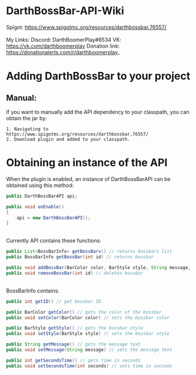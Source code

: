 # DarthBossBar-API-Wiki
Spigot: https://www.spigotmc.org/resources/darthbossbar.76557/
\
\
My Links:
    Discord: DarthBoomerPlay#6534 
    VK: https://vk.com/darthboomerplay
    Donation link: https://donationalerts.com/r/darthboomerplay_
  

# Adding DarthBossBar to your project

##  Manual:
   If you want to manually add the API dependency to your classpath, you can obtain the jar by:
    
    1. Navigating to https://www.spigotmc.org/resources/darthbossbar.76557/
    2. Download plugin and added to your classpath.
    
# Obtaining an instance of the API
   When the plugin is enabled, an instance of DarthBossBarAPI can be obtained using this method:
```java
public DarthBossBarAPI api;

public void onEnable()
{
    api = new DarthBossBarAPI();
}
```
\
   Currently API contains these functions:
```java
public List<BossBarInfo> getBossBars() // returns bossbars list
public BossBarInfo getBossBar(int id) // returns bossbar

public void addBossBar(BarColor color, BarStyle style, String message, int seconds) // creates bossbar
public void removeBossBar(int id) // deletes bossbar
```
\
   BossBarInfo contains:
```java
public int getID() // get bossbar ID

public BarColor getColor() // gets the color of the bossbar
public void setColor(BarColor color) // sets the bossbar color

public BarStyle getStyle() // gets the bossbar style
public void setStyle(BarStyle style) // sets the bossbar style

public String getMessage() // gets the message text
public void setMessage(String message) // sets the message text

public int getSecondsTime() // gets time in seconds
public void setSecondsTime(int seconds) // sets time in seconds
```
